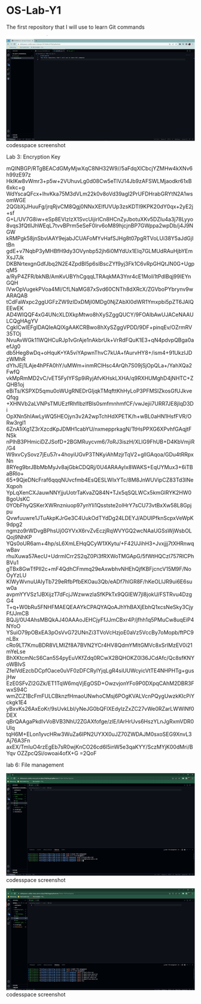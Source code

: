 # OS-Lab-Y1
The first repository that I will use to learn Git commands

![alt text](osLab1.jpg)
codesspace screenshot


Lab 3: Encryption Key

mQINBGP/RTgBEACdGMyMjwXqC8NH32W9//5aFdqXlCbcjYZMHw4kXNv6h99zE97z
HkIKw8vWmr3+p5w+2VUhuvLg0d08Cw5eTlVJ14Jb9zAFSWLMjaodkr61xB6xkc+g
WdYscaQFcx+lhvKka75M3dVLm22k0v8oVd39agI2PrUFDHrabGRYtN2A1wsomWGE
2QGbXjJHuuFg/jrqRjvCM8Qgj0NNxXEIfUVUp3zsKDTl9KPK20dY0qx+2yE2j+sf
G+L/UV7G8iw+eSp8EVIzIzX1SvcUijirlCn8HCnZyJbotuXKv5DZIu4a3j78Lyyo
8vqs3fQtIlJhWEqL7tvvBPrm5eSeF0lrv6oM89hjcjnBP7GWppa2wpDb/j4J9NGW
kRMPgk58jnSbvlAAY9ejabJCUAFoMYvHafSJHg8t07pgRTVoLUi38Y5aJdGjItBn
gdE+v7NqbP3yMHBfH9dy3OVynbp52jh6i0MYdUx1EIq7GLMUdRAuHjbYEmXsJ7Jk
DKBNrtexgnGdfJbq2N2E4ZpdBl5p6slBscZYf9yj3Fk1C6vRpGHQtJN0G+UgpqM5
a/RyP4ZFR/bkNB/AmKvUBYhCgqqLTRAqkMA3Ynr4cE1MoIi1tPdlBqj99IEYnGQH
IVwOpVugekPVoa4MI/CfLNaMG87xSvd60CNTh8dXRcX/ZGVboPYbrynv9wARAQAB
tCdFaWxpc2ggUGFzZW9zIDxDMjI0MDg0NjZAbXl0dWR1Ymxpbi5pZT6JAlQEEwEK
AD4WIQQF4xG4UNcXLDXkpMtwo8hXySZggQUCY/9FOAIbAwUJACeNAAULCQgHAgYV
CgkICwIEFgIDAQIeAQIXgAAKCRBwo8hXySZggVPDD/9DF+pinqEv/OZrmRV35TOj
NvuAvWGk11WQHCuRJp1vGrAje1nAkbrUk+VrRdFQuK1E3+qN4pdvpQBga0aefJg0
db5Heg8wDq+oHquK+YA5viYApwnThvC7kUA+fAurvHY8+/ism4+91UkzIJDzWMhR
dYhJEj1LAje4hPFA0hY/uMWm+inmRClHsc4ArQh7S09jSjOpQLa+/YahXQa2FwfQ
vkMpRmMD2vC/vET5FyIYFSp9iRyjAfvKHskLXHA/q9RXHUMghD4jNHTC+ZQHB1oj
eBiTs/KSPXD5qmu0oWUgRNEDrGIjqkTMqfttKhHyLoP3PFMSlZkosGfUJkveQfqg
+XHNVb2aLVNPsTMUEzfRhflbzlfBls0smfmnhmfCF/vwJejii7URR7JE8jIqD3Di
OpXNn5hIAwLyWQ5HEOjyn3v2A2wpTchHdXPETK/h+wBL0aHN1HsfFVR/ORw3rgl1
6ZnA1iXg1Z3rXzcdKpJDMH1cabYU/nxmepprkagN/TtHsPPXG6XPvhfGAqjtFNSk
nPlhB3PHmiciDZJSofD+2BGMRuycvm6/7oRJ3iszH/XLlG9FhUB+D4KbVmjiR/G4
W9xvCySovz7jEu57r+4hoyiUGvP3TNKyiAhMzjrTqV2+glIGAqoa/GDu4tRRpxNn
8RYeg9brJBbMbMyJv8ajGbkCDQRj/0U4ARAAyIx8WAKS+EqUYMux3+6iTBaBRlo+
65+9QjeDNcFraf6qqqNUvcfmb4EsQESLWIxYTc/8M8JnWUVipCZ83Td3lNeXqpoh
YpLqXenCXJauwNNYjjuUotrTaKvaZQ84N+TJx5qSQLWCx5kmGlRYK2HW0BgoUsKC
0YObFhyQSKerXWRnzniuop97ynYIi1Qsstste2olHrY7sCU73vtBxXw58L8Gpjpu
Qvwfuuwre1JTuAkpKJrGe3C4UukOdTYdDg24LDEYJ/ADUIPfknScpxVeWpK9dpg2
ngmzo9rWDvgBPhsUj0GYVxX6rvZvEczjRqWVYGQ2wcNAaUGSsWjWsbOLQoj9NhKP
YQs0oUR6am+4hp/sL6XmLEHqQCyW1XKytu/+F42UJihH3+Jvxjjj7tXHRnwqwBav
rhuXuwa57AecU+UdrmICrr2S2qZ0Pi3fRXWoTMGApG/5fWtHQCzl757RlCPhBVu1
gTBx8GwTfPII2c+mF4QdhCFmmq29eAxwbhvNHEhQjfKBFjcncV15M9F/NoOyYzLU
KlWyWvnuUAIyTb729eRfbPfbEKOau3Qb/eADf7hlGR8F/hKeOLIJR9ui6E6suw0a
avpmYYVSz1JBXijzT7dFcjJWzwwzIaSfKPkTx9QGlEW7jl8jokU/FSTRvu4DzgG4
T+q+W0bRu5FNHFMAEQEAAYkCPAQYAQoAJhYhBAXjEbhQ1xcsNeSky3CjyFfJJmCB
BQJj/0U4AhsMBQkAJ40AAAoJEHCjyFfJJmCBxr4P/jfhh1q5PMuCw8uqEiP4NYoO
YSuiO79pOBxEA3pOsVvG72UNnZi3TVoVcHzjoE0aVz5VccBy7oMopb/ftPC9nLBx
cRo9LT7KmuBDR8VLMIZf8A7BVN2YCr4HV8QdmYMltGMVc8xSrIMzEV0i21mYeLse
BhXKtcmNcS6Can5S4pyEuVKfZdq0RCwX2BQHOKZ0l36JCdAfc/Qc8sfKNYoWBIvS
ZfelVdEzcbDCpfOace0uVF0zDFCRylYjqLgR4siUUWcyicVtTE4NHPHTg+gusjHw
EzE0SFvZI2GZk/ET1TqW6mqVjEgOSD+OwzvjonYFo9P0DXpqCAhM2DBR3FwxS94C
wmZCZ1BcFmFULCBknzfHmaoUNwhoCMsj6POgKVALVcnPQygUwzkKIcPiYckgk1E4
yBxvKs26AxEoKr/9sUvkLbl/yNeJG0bQFlXEdylzZxZC27vWe0RZarLWWINf0DEX
qBrQAAgaPkdIvVoBVB3NhU2ZGAXfofge/zlE/lArHrUvs6HszYLnJgRxmVDR0UIq
tqH6M+ELon1yvcHRw3WuZa6IPN2UYXX0uJZ70ZWDAJM0sxoSEG9XnvL3Aj76A3Fn
axEX/TmIuO4rzEgEb7sR0wjKnCO26cd6l5inW5e3qaKYY/SczMYjK00dMri/BYqv
OZZpcQSi/owoai4ofX+G
=2QoF

lab 6: File management

![alt text](Os-Lab6.JPG)
codesspace screenshot 

![alt text](Os-Lab6.2.JPG)
codesspace screenshot 
